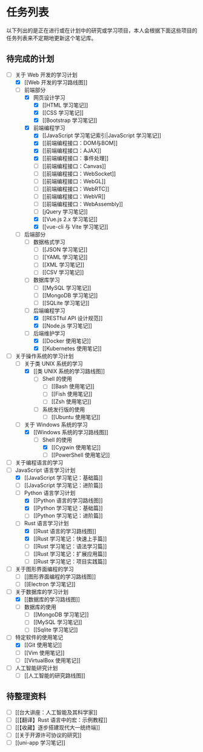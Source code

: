 # 任务列表

以下列出的是正在进行或在计划中的研究或学习项目，本人会根据下面这些项目的任务列表来不定期地更新这个笔记库。

## 待完成的计划

- [ ] 关于 Web 开发的学习计划
  - [x] [[Web 开发的学习路线图]]
  - [ ] 前端部分
    - [x] 网页设计学习
      - [x] [[HTML 学习笔记]]
      - [x] [[CSS 学习笔记]]
      - [x] [[Bootstrap 学习笔记]]
    - [x] 前端编程学习
      - [x] [[JavaScript 学习笔记索引|JavaScript 学习笔记]]
      - [x] [[前端编程接口：DOM与BOM]]
      - [x] [[前端编程接口：AJAX]]
      - [x] [[前端编程接口：事件处理]]
      - [ ] [[前端编程接口：Canvas]]
      - [ ] [[前端编程接口：WebSocket]]
      - [ ] [[前端编程接口：WebGL]]
      - [ ] [[前端编程接口：WebRTC]]
      - [ ] [[前端编程接口：WebVR]]
      - [ ] [[前端编程接口：WebAssembly]]
      - [ ] [jQuery 学习笔记]]
      - [x] [[Vue.js 2.x 学习笔记]]
      - [x] [[vue-cli 与 Vite 学习笔记]]
  - [ ] 后端部分
    - [ ] 数据格式学习
      - [ ] [[JSON 学习笔记]]
      - [ ] [[YAML 学习笔记]]
      - [ ] [[XML 学习笔记]]
      - [ ] [[CSV 学习笔记]]
    - [ ] 数据库学习
      - [ ] [[MySQL 学习笔记]]
      - [ ] [[MongoDB 学习笔记]]
      - [ ] [[SQLite 学习笔记]]
    - [ ] 后端编程学习
      - [x] [[RESTful API 设计规范]]
      - [x] [[Node.js 学习笔记]]
    - [ ] 后端维护学习
      - [x] [[Docker 使用笔记]]
      - [x] [[Kubernetes 使用笔记]]

- [ ] 关于操作系统的学习计划
  - [ ] 关于类 UNIX 系统的学习
    - [x] [[类 UNIX 系统的学习路线图]]
      - [ ] Shell 的使用
        - [ ] [[Bash 使用笔记]]
        - [ ] [[Fish 使用笔记]]
        - [ ] [[Zsh 使用笔记]]
      - [ ] 系统发行版的使用
        - [ ] [[Ubuntu 使用笔记]]
  - [ ] 关于 Windows 系统的学习
    - [x] [[Windows 系统的学习路线图]]
      - [ ] Shell 的使用
        - [x] [[Cygwin 使用笔记]]
        - [ ] [[PowerShell 使用笔记]]
  
- [ ] 关于编程语言的学习
- [ ] JavaScript 语言学习计划
  - [x] [[JavaScript 学习笔记：基础篇]]
  - [ ] [[JavaScript 学习笔记：进阶篇]]
  - [ ] Python 语言学习计划
    - [x] [[Python 语言的学习路线图]]
    - [x] [[Python 学习笔记：基础篇]]
    - [ ] [[Python 学习笔记：进阶篇]]
  - [ ] Rust 语言学习计划
    - [x] [[Rust 语言的学习路线图]]
    - [x] [[Rust 学习笔记：快速上手篇]]
    - [ ] [[Rust 学习笔记：语法学习篇]]
    - [ ] [[Rust 学习笔记：扩展应用篇]]
    - [ ] [[Rust 学习笔记：项目实践篇]]

- [ ] 关于图形界面编程的学习  
  - [ ] [[图形界面编程的学习路线图]]
  - [ ] [[Electron 学习笔记]]

- [ ] 关于数据库的学习计划
  - [x] [[数据库的学习路线图]]
  - [ ] 数据库的使用
    - [ ] [[MongoDB 学习笔记]]
    - [ ] [[MySQL 学习笔记]]
    - [ ] [[Sqlite 学习笔记]]

- [ ] 特定软件的使用笔记
  - [x] [[Git 使用笔记]]
  - [ ] [[Vim 使用笔记]]
  - [ ] [[VirtualBox 使用笔记]]

- [ ] 人工智能研究计划
  - [ ] [[人工智能的研究路线图]]

## 待整理资料

- [ ] [[台大讲座：人工智能及其科学家]]
- [ ] [[【翻译】Rust 语言中的宏：示例教程]]
- [ ] [[【收藏】逐步搭建现代大一统终端]]
- [ ] [[关于开源许可协议的研究]]
- [ ] [[uni-app 学习笔记]]
